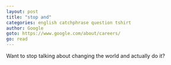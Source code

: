 ```yaml
---
layout: post
title: "stop and"
categories: english catchphrase question tshirt
author: Google
goto: https://www.google.com/about/careers/
go: read
---
```

Want to stop talking about changing the world and actually do it?
